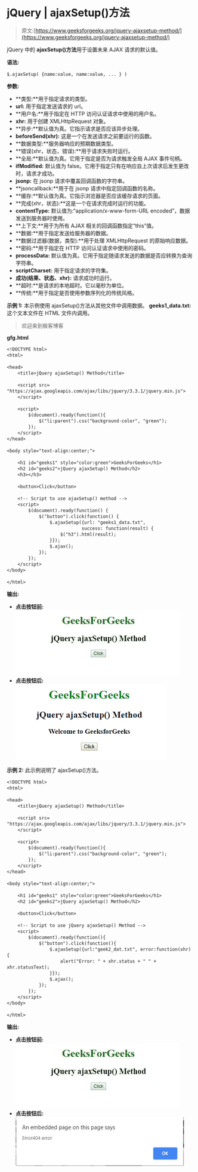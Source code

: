 # jQuery | ajaxSetup()方法

> 原文:[https://www.geeksforgeeks.org/jquery-ajaxsetup-method/](https://www.geeksforgeeks.org/jquery-ajaxsetup-method/)

jQuery 中的 **ajaxSetup()方法**用于设置未来 AJAX 请求的默认值。

**语法:**

```
$.ajaxSetup( {name:value, name:value, ... } )
```

**参数:**

*   **类型:**用于指定请求的类型。
*   **url:** 用于指定发送请求的 url。
*   **用户名:**用于指定在 HTTP 访问认证请求中使用的用户名。
*   **xhr:** 用于创建 XMLHttpRequest 对象。
*   **异步:**默认值为真。它指示请求是否应该异步处理。
*   **beforeSend(xhr):** 这是一个在发送请求之前要运行的函数。
*   **数据类型:**服务器响应的预期数据类型。
*   **错误(xhr，状态，错误):**用于请求失败时运行。
*   **全局:**默认值为真。它用于指定是否为请求触发全局 AJAX 事件句柄。
*   **ifModified:** 默认值为 false。它用于指定只有在响应自上次请求后发生更改时，请求才成功。
*   **jsonp:** 在 jsonp 请求中覆盖回调函数的字符串。
*   **jsoncallback:**用于在 jsonp 请求中指定回调函数的名称。
*   **缓存:**默认值为真。它指示浏览器是否应该缓存请求的页面。
*   **完成(xhr，状态):**这是一个在请求完成时运行的功能。
*   **contentType:** 默认值为:“application/x-www-form-URL encoded”，数据发送到服务器时使用。
*   **上下文:**用于为所有 AJAX 相关的回调函数指定“this”值。
*   **数据:**用于指定发送给服务器的数据。
*   **数据过滤器(数据，类型):**用于处理 XMLHttpRequest 的原始响应数据。
*   **密码:**用于指定在 HTTP 访问认证请求中使用的密码。
*   **processData:** 默认值为真。它用于指定随请求发送的数据是否应转换为查询字符串。
*   **scriptCharset:** 用于指定请求的字符集。
*   **成功(结果、状态、xhr):** 请求成功时运行。
*   **超时:**是请求的本地超时。它以毫秒为单位。
*   **传统:**用于指定是否使用参数序列化的传统风格。

**示例 1:** 本示例使用 ajaxSetup()方法从其他文件中调用数据。
**geeks1_data.txt:** 这个文本文件在 HTML 文件内调用。

> 欢迎来到极客博客

**gfg.html**

```
<!DOCTYPE html>
<html>

<head> 
    <title>jQuery ajaxSetup() Method</title>

    <script src=
"https://ajax.googleapis.com/ajax/libs/jquery/3.3.1/jquery.min.js">
    </script>

    <script>
        $(document).ready(function(){
            $("li:parent").css("background-color", "green");
        });
    </script>
</head> 

<body style="text-align:center;">

    <h1 id="geeks1" style="color:green">GeeksForGeeks</h1>
    <h2 id="geeks2">jQuery ajaxSetup() Method</h2>
    <h3></h3>

    <button>Click</button>

    <!-- Script to use ajaxSetup() method -->
    <script>
        $(document).ready(function() {
            $("button").click(function() {
                $.ajaxSetup({url: "geeks1_data.txt",
                            success: function(result) {
                    $("h3").html(result);
                }});
                $.ajax();
            });
        });
    </script>
</body>

</html>
```

**输出:**

*   **点击按钮前:**
    ![](img/621677a4a5144095a97be4c93c37a207.png)
*   **点击按钮后:**
    ![](img/2933b8d03d6914f268f7bf4e6700177b.png)

**示例 2:** 此示例说明了 ajaxSetup()方法。

```
<!DOCTYPE html>
<html>

<head> 
    <title>jQuery ajaxSetup() Method</title>

    <script src=
"https://ajax.googleapis.com/ajax/libs/jquery/3.3.1/jquery.min.js">
    </script>

    <script>
        $(document).ready(function(){
            $("li:parent").css("background-color", "green");
        });
    </script>
</head> 

<body style="text-align:center;">

    <h1 id="geeks1" style="color:green">GeeksForGeeks</h1>
    <h2 id="geeks2">jQuery ajaxSetup() Method</h2>

    <button>Click</button>

    <!-- Script to use jQuery ajaxSetup() Method -->
    <script>
        $(document).ready(function(){
            $("button").click(function(){
                $.ajaxSetup({url:"geek2_dat.txt", error:function(xhr) {
                    alert("Error: " + xhr.status + " " + xhr.statusText);
                }});
                $.ajax();
            });
        });
    </script>
</body>

</html>
```

**输出:**

*   **点击按钮前:**
    ![](img/621677a4a5144095a97be4c93c37a207.png)
*   **点击按钮后:**
    ![](img/4f592be877c4ea6b4288c9371c6f87c7.png)